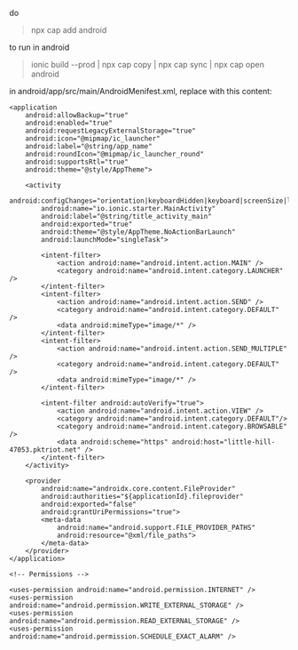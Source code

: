 do
> npx cap add android

to run in android
>  ionic build --prod | npx cap copy | npx cap sync | npx cap open android

in android/app/src/main/AndroidMenifest.xml, replace with this content:

<?xml version="1.0" encoding="utf-8"?>
<manifest xmlns:android="http://schemas.android.com/apk/res/android"
    package="io.ionic.starter">

    <application
        android:allowBackup="true"
        android:enabled="true"
        android:requestLegacyExternalStorage="true"
        android:icon="@mipmap/ic_launcher"
        android:label="@string/app_name"
        android:roundIcon="@mipmap/ic_launcher_round"
        android:supportsRtl="true"
        android:theme="@style/AppTheme">

        <activity
            android:configChanges="orientation|keyboardHidden|keyboard|screenSize|locale|smallestScreenSize|screenLayout|uiMode"
            android:name="io.ionic.starter.MainActivity"
            android:label="@string/title_activity_main"
            android:exported="true"
            android:theme="@style/AppTheme.NoActionBarLaunch"
            android:launchMode="singleTask">

            <intent-filter>
                <action android:name="android.intent.action.MAIN" />
                <category android:name="android.intent.category.LAUNCHER" />
            </intent-filter>
            <intent-filter>
                <action android:name="android.intent.action.SEND" />
                <category android:name="android.intent.category.DEFAULT" />
                <data android:mimeType="image/*" />
            </intent-filter>
            <intent-filter>
                <action android:name="android.intent.action.SEND_MULTIPLE" />
                <category android:name="android.intent.category.DEFAULT" />
                <data android:mimeType="image/*" />
            </intent-filter>

            <intent-filter android:autoVerify="true">
                <action android:name="android.intent.action.VIEW" />
                <category android:name="android.intent.category.DEFAULT"/>
                <category android:name="android.intent.category.BROWSABLE" />
                <data android:scheme="https" android:host="little-hill-47053.pktriot.net" />
            </intent-filter>
        </activity>

        <provider
            android:name="androidx.core.content.FileProvider"
            android:authorities="${applicationId}.fileprovider"
            android:exported="false"
            android:grantUriPermissions="true">
            <meta-data
                android:name="android.support.FILE_PROVIDER_PATHS"
                android:resource="@xml/file_paths">
            </meta-data>
        </provider>
    </application>

    <!-- Permissions -->

    <uses-permission android:name="android.permission.INTERNET" />
    <uses-permission android:name="android.permission.WRITE_EXTERNAL_STORAGE" />
    <uses-permission android:name="android.permission.READ_EXTERNAL_STORAGE" />
    <uses-permission android:name="android.permission.SCHEDULE_EXACT_ALARM" />

</manifest>
